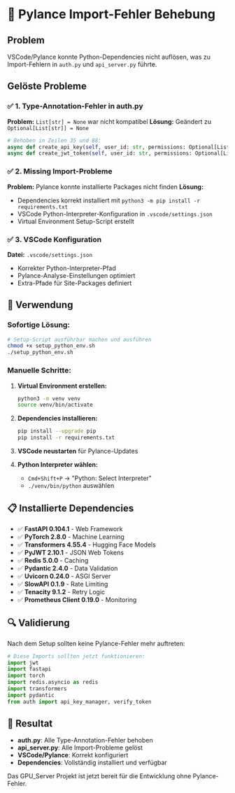 # 🔧 Pylance Import-Fehler Behebung

## Problem
VSCode/Pylance konnte Python-Dependencies nicht auflösen, was zu Import-Fehlern in `auth.py` und `api_server.py` führte.

## Gelöste Probleme

### ✅ 1. Type-Annotation-Fehler in auth.py
**Problem:** `List[str] = None` war nicht kompatibel
**Lösung:** Geändert zu `Optional[List[str]] = None`

```python
# Behoben in Zeilen 35 und 88:
async def create_api_key(self, user_id: str, permissions: Optional[List[str]] = None) -> str:
async def create_jwt_token(self, user_id: str, permissions: Optional[List[str]] = None) -> str:
```

### ✅ 2. Missing Import-Probleme
**Problem:** Pylance konnte installierte Packages nicht finden
**Lösung:** 
- Dependencies korrekt installiert mit `python3 -m pip install -r requirements.txt`
- VSCode Python-Interpreter-Konfiguration in `.vscode/settings.json`
- Virtual Environment Setup-Script erstellt

### ✅ 3. VSCode Konfiguration
**Datei:** `.vscode/settings.json`
- Korrekter Python-Interpreter-Pfad
- Pylance-Analyse-Einstellungen optimiert
- Extra-Pfade für Site-Packages definiert

## 🚀 Verwendung

### Sofortige Lösung:
```bash
# Setup-Script ausführbar machen und ausführen
chmod +x setup_python_env.sh
./setup_python_env.sh
```

### Manuelle Schritte:
1. **Virtual Environment erstellen:**
   ```bash
   python3 -m venv venv
   source venv/bin/activate
   ```

2. **Dependencies installieren:**
   ```bash
   pip install --upgrade pip
   pip install -r requirements.txt
   ```

3. **VSCode neustarten** für Pylance-Updates

4. **Python Interpreter wählen:**
   - `Cmd+Shift+P` → "Python: Select Interpreter"
   - `./venv/bin/python` auswählen

## 📋 Installierte Dependencies

- ✅ **FastAPI 0.104.1** - Web Framework
- ✅ **PyTorch 2.8.0** - Machine Learning
- ✅ **Transformers 4.55.4** - Hugging Face Models  
- ✅ **PyJWT 2.10.1** - JSON Web Tokens
- ✅ **Redis 5.0.0** - Caching
- ✅ **Pydantic 2.4.0** - Data Validation
- ✅ **Uvicorn 0.24.0** - ASGI Server
- ✅ **SlowAPI 0.1.9** - Rate Limiting
- ✅ **Tenacity 9.1.2** - Retry Logic
- ✅ **Prometheus Client 0.19.0** - Monitoring

## 🔍 Validierung

Nach dem Setup sollten keine Pylance-Fehler mehr auftreten:

```python
# Diese Imports sollten jetzt funktionieren:
import jwt
import fastapi
import torch
import redis.asyncio as redis
import transformers
import pydantic
from auth import api_key_manager, verify_token
```

## 🎯 Resultat

- **auth.py**: Alle Type-Annotation-Fehler behoben
- **api_server.py**: Alle Import-Probleme gelöst
- **VSCode/Pylance**: Korrekt konfiguriert
- **Dependencies**: Vollständig installiert und verfügbar

Das GPU_Server Projekt ist jetzt bereit für die Entwicklung ohne Pylance-Fehler.
